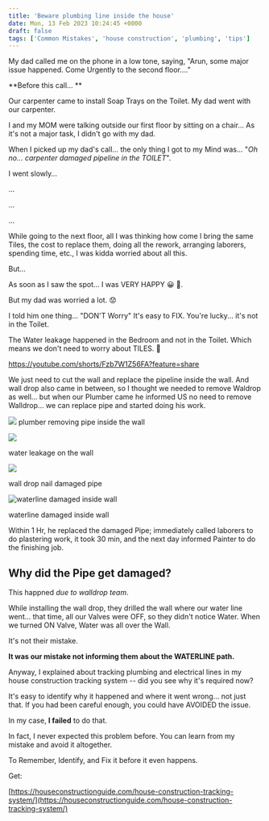 ```yaml
---
title: 'Beware plumbing line inside the house'
date: Mon, 13 Feb 2023 10:24:45 +0000
draft: false
tags: ['Common Mistakes', 'house construction', 'plumbing', 'tips']
---
```


My dad called me on the phone in a low tone, saying, "Arun, some major issue happened. Come Urgently to the second floor…."

**Before this call… **

Our carpenter came to install Soap Trays on the Toilet. My dad went with our carpenter.

I and my MOM were talking outside our first floor by sitting on a chair… As it's not a major task, I didn't go with my dad.

When I picked up my dad's call… the only thing I got to my Mind was… "_Oh no… carpenter_ _damaged pipeline in the TOILET_".

I went slowly…

…

…

…

While going to the next floor, all I was thinking how come I bring the same Tiles, the cost to replace them, doing all the rework, arranging laborers, spending time, etc., I was kidda worried about all this.

But...

As soon as I saw the spot… I was VERY HAPPY 😀 🕺. 

But my dad was worried a lot. 😟

I told him one thing... "DON'T Worry" It's easy to FIX. You're lucky... it's not in the Toilet.

The Water leakage happened in the Bedroom and not in the Toilet. Which means we don't need to worry about TILES. 🕺

https://youtube.com/shorts/Fzb7W1Z56FA?feature=share

We just need to cut the wall and replace the pipeline inside the wall. And wall drop also came in between, so I thought we needed to remove Waldrop as well… but when our Plumber came he informed US no need to remove Walldrop… we can replace pipe and started doing his work.

![](/images/2023/02/plumber-repairing-damaged-pipe-inside-the-wall.jpg)
plumber removing pipe inside the wall

![](/images/2023/02/water-leakage-on-the-wall.jpg)

water leakage on the wall

![](/images/2023/02/drilled-hole-damaged-pipe.jpg)

wall drop nail damaged pipe

![waterline damaged inside wall](/images/2023/02/waterline-damaged-inside-wall.jpg)

waterline damaged inside wall

Within 1 Hr, he replaced the damaged Pipe; immediately called laborers to do plastering work, it took 30 min, and the next day informed Painter to do the finishing job.

**Why did the Pipe get damaged?**
---------------------------------

This happned _due to walldrop_ _team_. 

While installing the wall drop, they drilled the wall where our water line went… that time, all our Valves were OFF, so they didn't notice Water. When we turned ON Valve, Water was all over the Wall.

It's not their mistake. 

**It was our mistake not informing them about the WATERLINE path.** 

Anyway, I explained about tracking plumbing and electrical lines in my house construction tracking system -- did you see why it's required now? 

It's easy to identify why it happened and where it went wrong… not just that. If you had been careful enough, you could have AVOIDED the issue. 

In my case, **I failed** to do that. 

In fact, I never expected this problem before. You can learn from my mistake and avoid it altogether.

To Remember, Identify, and Fix it before it even happens. 

Get: 

[https://houseconstructionguide.com/house-construction-tracking-system/](https://houseconstructionguide.com/house-construction-tracking-system/)